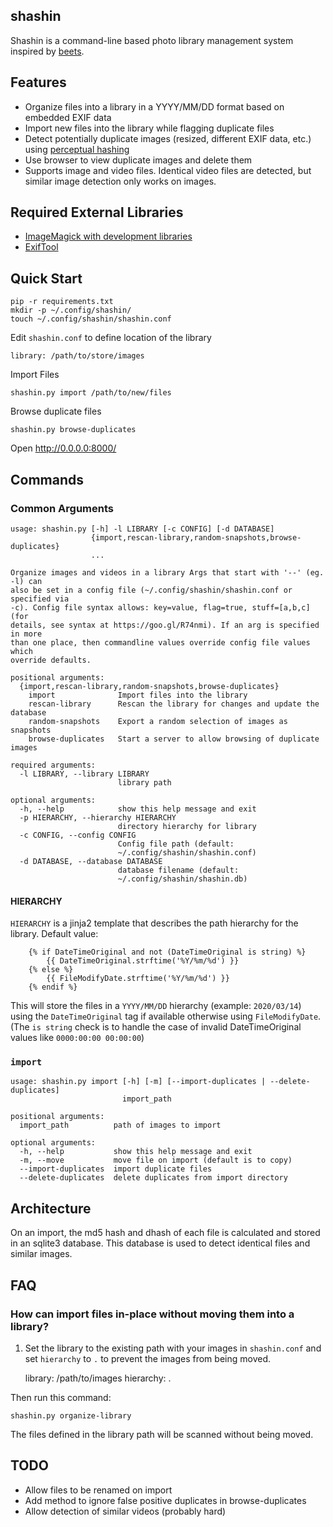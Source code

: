 ## shashin
Shashin is a command-line based photo library management system inspired by [beets](https://github.com/beetbox/beets).

## Features
- Organize files into a library in a YYYY/MM/DD format based on embedded EXIF data
- Import new files into the library while flagging duplicate files
- Detect potentially duplicate images (resized, different EXIF data, etc.) using [perceptual hashing](http://www.hackerfactor.com/blog/index.php?/archives/529-Kind-of-Like-That.html)
- Use browser to view duplicate images and delete them
- Supports image and video files. Identical video files are detected, but similar image detection only works on images.

## Required External Libraries
- [ImageMagick with development libraries](http://docs.wand-py.org/en/0.5.8/guide/install.html#install-imagemagick-on-debian-ubuntu)
- [ExifTool](https://exiftool.org)

## Quick Start

    pip -r requirements.txt
    mkdir -p ~/.config/shashin/
    touch ~/.config/shashin/shashin.conf

Edit `shashin.conf` to define location of the library
    
    library: /path/to/store/images

Import Files

    shashin.py import /path/to/new/files
    
Browse duplicate files

    shashin.py browse-duplicates

Open http://0.0.0.0:8000/

## Commands
### Common Arguments
    usage: shashin.py [-h] -l LIBRARY [-c CONFIG] [-d DATABASE]
                      {import,rescan-library,random-snapshots,browse-duplicates}
                      ...
    
    Organize images and videos in a library Args that start with '--' (eg. -l) can
    also be set in a config file (~/.config/shashin/shashin.conf or specified via
    -c). Config file syntax allows: key=value, flag=true, stuff=[a,b,c] (for
    details, see syntax at https://goo.gl/R74nmi). If an arg is specified in more
    than one place, then commandline values override config file values which
    override defaults.
    
    positional arguments:
      {import,rescan-library,random-snapshots,browse-duplicates}
        import              Import files into the library
        rescan-library      Rescan the library for changes and update the database
        random-snapshots    Export a random selection of images as snapshots
        browse-duplicates   Start a server to allow browsing of duplicate images
    
    required arguments:
      -l LIBRARY, --library LIBRARY
                            library path
    
    optional arguments:
      -h, --help            show this help message and exit
      -p HIERARCHY, --hierarchy HIERARCHY
                            directory hierarchy for library
      -c CONFIG, --config CONFIG
                            Config file path (default:
                            ~/.config/shashin/shashin.conf)
      -d DATABASE, --database DATABASE
                            database filename (default:
                            ~/.config/shashin/shashin.db)
                            
#### HIERARCHY
`HIERARCHY` is a jinja2 template that describes the path hierarchy for the library. Default value:

        {% if DateTimeOriginal and not (DateTimeOriginal is string) %}
            {{ DateTimeOriginal.strftime('%Y/%m/%d') }}
        {% else %}
            {{ FileModifyDate.strftime('%Y/%m/%d') }}
        {% endif %}

This will store the files in a `YYYY/MM/DD` hierarchy (example: `2020/03/14`) using the `DateTimeOriginal` tag
if available otherwise using `FileModifyDate`. (The `is string` check is to handle
the case of invalid DateTimeOriginal values like `0000:00:00 00:00:00`)

### `import`
    usage: shashin.py import [-h] [-m] [--import-duplicates | --delete-duplicates]
                             import_path
    
    positional arguments:
      import_path          path of images to import
    
    optional arguments:
      -h, --help           show this help message and exit
      -m, --move           move file on import (default is to copy)
      --import-duplicates  import duplicate files
      --delete-duplicates  delete duplicates from import directory

## Architecture
On an import, the md5 hash and dhash of each file is calculated and stored in an sqlite3 database. This database is
used to detect identical files and similar images.

## FAQ
### How can import files in-place without moving them into a library?

1. Set the library to the existing path with your images in `shashin.conf` and set `hierarchy` to `.`
to prevent the images from being moved.


     library: /path/to/images
     hierarchy: .
    
Then run this command:
    
    shashin.py organize-library
    
The files defined in the library path will be scanned without being moved.
    
## TODO
- Allow files to be renamed on import
- Add method to ignore false positive duplicates in browse-duplicates
- Allow detection of similar videos (probably hard)